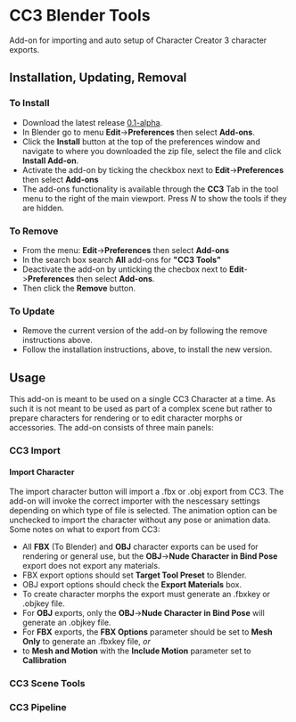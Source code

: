 # CC3 Blender Tools
Add-on for importing and auto setup of Character Creator 3 character exports.

## Installation, Updating, Removal
### To Install
- Download the latest release [0.1-alpha](https://github.com/soupday/cc3_blender_tools/archive/0_1_alpha.zip).
- In Blender go to menu **Edit**->**Preferences** then select **Add-ons**.
- Click the **Install** button at the top of the preferences window and navigate to where you downloaded the zip file, select the file and click **Install Add-on**.
- Activate the add-on by ticking the checkbox next to **Edit**->**Preferences** then select **Add-ons**
- The add-ons functionality is available through the **CC3** Tab in the tool menu to the right of the main viewport. Press _N_ to show the tools if they are hidden.
### To Remove
- From the menu: **Edit**->**Preferences** then select **Add-ons**
- In the search box search **All** add-ons for **"CC3 Tools"**
- Deactivate the add-on by unticking the checbox next to **Edit**->**Preferences** then select **Add-ons**.
- Then click the **Remove** button.
### To Update
- Remove the current version of the add-on by following the remove instructions above.
- Follow the installation instructions, above, to install the new version.
## Usage
This add-on is meant to be used on a single CC3 Character at a time. As such it is not meant to be used as part of a complex scene but rather to prepare characters for rendering or to edit character morphs or accessories.
The add-on consists of three main panels:
### CC3 Import
#### Import Character
The import character button will import a .fbx or .obj export from CC3. The add-on will invoke the correct importer with the nescessary settings depending on which type of file is selected. The animation option can be unchecked to import the character without any pose or animation data.
Some notes on what to export from CC3:
- All **FBX** (To Blender) and **OBJ** character exports can be used for rendering or general use, but the **OBJ**->**Nude Character in Bind Pose** export does not export any materials.
- FBX export options should set **Target Tool Preset** to Blender.
- OBJ export options should check the **Export Materials** box.
- To create character morphs the export must generate an .fbxkey or .objkey file.
- For **OBJ** exports, only the **OBJ**->**Nude Character in Bind Pose** will generate an .objkey file.
- For **FBX** exports, the **FBX Options** parameter should be set to **Mesh Only** to generate an .fbxkey file,
_or_
- to **Mesh and Motion** with the **Include Motion** parameter set to **Callibration**
### CC3 Scene Tools

### CC3 Pipeline


